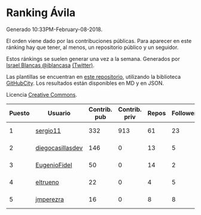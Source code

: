 # Ranking Ávila

Generado 10:33PM-February-08-2018.

El orden viene dado por las contribuciones públicas. Para aparecer en este ránking hay que tener, al menos, un repositorio público y un seguidor.

Estos ránkings se suelen generar una vez a la semana. Generados por [Israel Blancas @iblancasa](https://github.com/iblancasa/) [(Twitter)](https://twitter.com/iblancasa).

Las plantillas se encuentran en [este repositorio](https://github.com/iblancasa/GH-Spanish-Ranking), utilizando la biblioteca [GitHubCity](https://github.com/iblancasa/GitHubCity). Los resultados están disponibles en MD y en JSON.

Licencia [Creative Commons](https://creativecommons.org/licenses/by/4.0/).

| Puesto   |  Usuario  | Contrib. pub | Contrib. priv |Repos| Followers | Desde |  Avatar  |
|----------|-----------|--------------|---------------|-----|-----------|-------|----------|
|1|[sergio11](https://github.com/sergio11)|332|913|61|23|2014-03-19|![sergio11](https://avatars3.githubusercontent.com/u/6996211)|
|2|[diegocasillasdev](https://github.com/diegocasillasdev)|146|0|13|5|2016-06-30|![diegocasillasdev](https://avatars3.githubusercontent.com/u/20227008)|
|3|[EugenioFidel](https://github.com/EugenioFidel)|50|0|14|2|2015-06-01|![EugenioFidel](https://avatars1.githubusercontent.com/u/12699680)|
|4|[eltrueno](https://github.com/eltrueno)|22|0|4|5|2015-04-06|![eltrueno](https://avatars0.githubusercontent.com/u/11823645)|
|5|[jmperezra](https://github.com/jmperezra)|16|0|8|8|2012-09-04|![jmperezra](https://avatars1.githubusercontent.com/u/2276963)|
